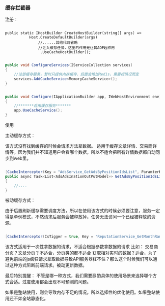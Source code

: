 ﻿
### 缓存拦截器

注册：

```cshar

public static IHostBuilder CreateHostBuilder(string[] args) =>
           Host.CreateDefaultBuilder(args)
               //......其他代码省略
               //注入缓存任务，这里的作用是让其AOP起作用
                .UseCacheHostBuilder();

```

```csharp

public void ConfigureServices(IServiceCollection services)
{
    //注册缓存服务，暂时只提供内存缓存，后面会增加Redis，需要视情况而定
    services.AddCacheService<MemoryCacheService>();
}

```

```csharp

public void Configure(IApplicationBuilder app, IWebHostEnvironment env)
{
    //*******启用缓存服务*******
    app.UseCacheService();
}

```

使用

主动缓存方式：

该方式没有找到缓存的时候会请求方法拿数据。
适用于缓存文章详情、交易商详情等。因为我们并不知道用户会看哪个数据，所以不适合把所有详情数据都自动同步到web里。

```csharp

[CacheInterceptor(Key = "AdsService_GetAdsByPositionIdsList", ParamterKey = "{0}", CacheSeconds = CacheTime.Min5)]
public async Task<List<AdsAdsInationOutPutModel>> GetAdsByPositionIdsList(int[] ids, CancellationToken cancellationToken)
{
    //....
}

```

被动缓存方式：

由于后置刷新缓存需要调度方法，所以在使用该方式的时候必须要注意，服务一定得是单例模式，不然请求后服务会被释放掉，任务无法访问一个已经被释放的资源。

```csharp

[CacheInterceptor(IsTigger = true, Key = "ReputationService_GetMonthRank", ParamterKey = "{0}_{1}_{2}_{3}", CacheSeconds = CacheTime.Min2)]

```

该方式适用于一次性拿数据的请求，不适合根据参数拿数据的请求
比如：
交易商分页？文章分页？不适合，分页类的都不适合
获取相对实时的数据？适合，为了避免前端的js疯狂请求拿取数据导致API服务器扛不住？那么这个时候我们可以通过这种方式阻断前端请求。被动更新数据。


最后特别提醒：
不管是哪一种方式，我们需要斟酌具体的使用场景来选择哪个方式合适。过度使用都会出现不可预测的问题。

如果是整站使用，则会导致内存不足的情况，所以选择性的优化使用。如果整站使用还不如全站静态化。